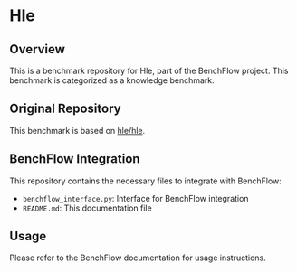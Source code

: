 # Hle

## Overview

This is a benchmark repository for Hle, part of the BenchFlow project. This benchmark is categorized as a knowledge benchmark.

## Original Repository

This benchmark is based on [hle/hle](https://github.com/hle/hle).

## BenchFlow Integration

This repository contains the necessary files to integrate with BenchFlow:

- `benchflow_interface.py`: Interface for BenchFlow integration
- `README.md`: This documentation file

## Usage

Please refer to the BenchFlow documentation for usage instructions.

